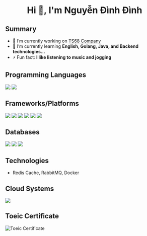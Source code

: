 <h1 align="center">Hi 👋, I'm Nguyễn Đình Đình</h1>

## Summary

- 🔭 I’m currently working on [TS68 Company](https://ts68.vn/)
- 🌱 I’m currently learning **English, Golang, Java, and Backend technologies...**
- ⚡ Fun fact: **I like listening to music and jogging**

## Programming Languages

<p align="left">
<img src="https://img.shields.io/badge/-JavaScript-black?style=flat-square&logo=javascript"/>
<img src="https://img.shields.io/badge/Python-3776AB?logo=python&logoColor=fff">

## Frameworks/Platforms

<p align="left">
<img src="https://img.shields.io/badge/-Nodejs-black?style=flat-square&logo=Node.js"/>
<img src="https://img.shields.io/badge/-Expressjs-black?style=flat-square&logo=Express.js"/>
<img src="https://img.shields.io/badge/-React-black?style=flat-square&logo=react"/>
<img src="https://img.shields.io/badge/Next.js-black?logo=next.js&logoColor=white"/>
<img src="https://img.shields.io/badge/FastAPI-009485.svg?logo=fastapi&logoColor=white"/>
<img src="https://img.shields.io/badge/Tailwind%20CSS-%2338B2AC.svg?logo=tailwind-css&logoColor=white"/>

## Databases

<p align="left">
<img src="https://img.shields.io/badge/-MongoDB-black?style=flat-square&logo=mongodb"/>
<img src="https://img.shields.io/badge/-MySQL-black?style=flat-square&logo=mysql"/>
<img src="https://img.shields.io/badge/Redis-%23DD0031.svg?logo=redis&logoColor=white"/>

## Technologies

- Redis Cache, RabbitMQ, Docker

## Cloud Systems

<p align="left">
<img src="https://img.shields.io/badge/Vercel-%23000000.svg?logo=vercel&logoColor=white"/>

## Toeic Certificate

<p><img align="left" src="https://public-source.vercel.app/images/toeic-certificate.jpg" alt="Toeic Certificate" /></p>
